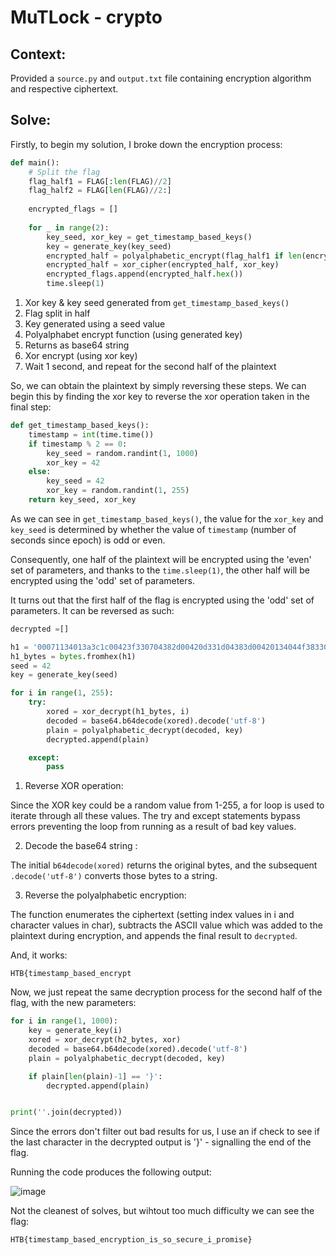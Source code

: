 # MuTLock - crypto

## Context:

Provided a `source.py` and `output.txt` file containing encryption algorithm and respective ciphertext.

## Solve:

Firstly, to begin my solution, I broke down the encryption process:

```py
def main():
    # Split the flag
    flag_half1 = FLAG[:len(FLAG)//2]
    flag_half2 = FLAG[len(FLAG)//2:]
    
    encrypted_flags = []
    
    for _ in range(2):
        key_seed, xor_key = get_timestamp_based_keys()
        key = generate_key(key_seed)
        encrypted_half = polyalphabetic_encrypt(flag_half1 if len(encrypted_flags) == 0 else flag_half2, key)
        encrypted_half = xor_cipher(encrypted_half, xor_key)
        encrypted_flags.append(encrypted_half.hex())
        time.sleep(1)
```

1. Xor key & key seed generated from `get_timestamp_based_keys()`
2. Flag split in half
3. Key generated using a seed value
4. Polyalphabet encrypt function (using generated key)
5. Returns as base64 string
6. Xor encrypt (using xor key)
7. Wait 1 second, and repeat for the second half of the plaintext

So, we can obtain the plaintext by simply reversing these steps. We can begin this by finding the xor key to reverse the xor operation taken in the final step:

```py
def get_timestamp_based_keys():
    timestamp = int(time.time())
    if timestamp % 2 == 0:
        key_seed = random.randint(1, 1000)
        xor_key = 42
    else:
        key_seed = 42
        xor_key = random.randint(1, 255)
    return key_seed, xor_key
```

As we can see in `get_timestamp_based_keys()`, the value for the `xor_key` and `key_seed` is determined by whether the value of `timestamp` (number of seconds since epoch) is odd or even. 

Consequently, one half of the plaintext will be encrypted using the 'even' set of parameters, and thanks to the `time.sleep(1)`, the other half will be encrypted using the 'odd' set of parameters.

It turns out that the first half of the flag is encrypted using the 'odd' set of parameters. It can be reversed as such:

```py
decrypted =[]

h1 = '00071134013a3c1c00423f330704382d00420d331d04383d00420134044f383300062f34063a383e0006443310043839004315340314382f004240331c043815004358331b4f3830'
h1_bytes = bytes.fromhex(h1)
seed = 42
key = generate_key(seed)

for i in range(1, 255):
    try:
        xored = xor_decrypt(h1_bytes, i)
        decoded = base64.b64decode(xored).decode('utf-8')
        plain = polyalphabetic_decrypt(decoded, key)
        decrypted.append(plain)

    except:
        pass
```

1. Reverse XOR operation:

Since the XOR key could be a random value from 1-255, a for loop is used to iterate through all these values. The try and except statements bypass errors preventing the loop from running as a result of bad key values.

2. Decode the base64 string :

The initial `b64decode(xored)` returns the original bytes, and the subsequent `.decode('utf-8')` converts those bytes to a string. 

3. Reverse the polyalphabetic encryption:

The function enumerates the ciphertext (setting index values in i and character values in char), subtracts the ASCII value which was added to the plaintext during encryption, and appends the final result to `decrypted`.

And, it works:

`HTB{timestamp_based_encrypt`

Now, we just repeat the same decryption process for the second half of the flag, with the new parameters:

```py
for i in range(1, 1000):
    key = generate_key(i) 
    xored = xor_decrypt(h2_bytes, xor)
    decoded = base64.b64decode(xored).decode('utf-8')
    plain = polyalphabetic_decrypt(decoded, key)

    if plain[len(plain)-1] == '}':
        decrypted.append(plain)


print(''.join(decrypted))
```
Since the errors don't filter out bad results for us, I use an if check to see if the last character in the decrypted output is '}' - signalling the end of the flag.

Running the code produces the following output:

![image](https://github.com/user-attachments/assets/a93d10ac-63f4-4688-83a0-3cd78ac03cc0)


Not the cleanest of solves, but wihtout too much difficulty we can see the flag:

`HTB{timestamp_based_encryption_is_so_secure_i_promise}`
